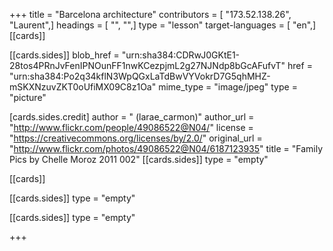 +++
title = "Barcelona architecture"
contributors = [ "173.52.138.26", "Laurent",]
headings = [ "", "",]
type = "lesson"
target-languages = [ "en",]
[[cards]]

[[cards.sides]]
blob_href = "urn:sha384:CDRwJ0GKtE1-28tos4PRnJvFenIPNOunFF1nwKCezpjmL2g27NJNdp8bGcAFufvT"
href = "urn:sha384:Po2q34kflN3WpQGxLaTdBwVYVokrD7G5qhMHZ-mSKXNzuvZKT0oUfiMX09C8z1Oa"
mime_type = "image/jpeg"
type = "picture"

[cards.sides.credit]
author = " (larae_carmon)"
author_url = "http://www.flickr.com/people/49086522@N04/"
license = "https://creativecommons.org/licenses/by/2.0/"
original_url = "http://www.flickr.com/photos/49086522@N04/6187123935"
title = "Family Pics by Chelle Moroz 2011 002"
[[cards.sides]]
type = "empty"

[[cards]]

[[cards.sides]]
type = "empty"

[[cards.sides]]
type = "empty"

+++
